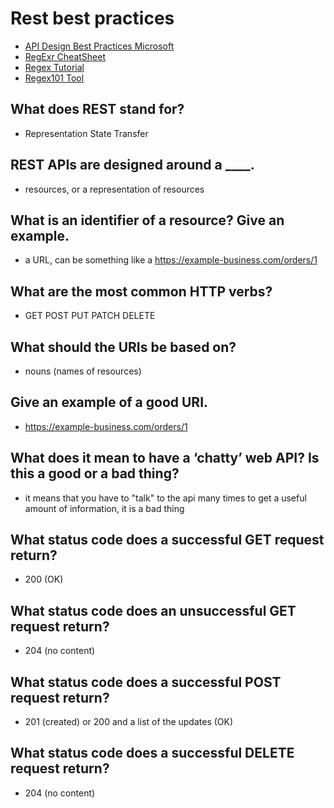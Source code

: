 # Rest best practices
- [API Design Best Practices Microsoft](https://docs.microsoft.com/en-us/azure/architecture/best-practices/api-design)
- [RegExr CheatSheet](https://regexr.com/)
- [Regex Tutorial](https://medium.com/factory-mind/regex-tutorial-a-simple-cheatsheet-by-examples-649dc1c3f285)
- [Regex101 Tool](https://regex101.com/)
## What does REST stand for?
- Representation State Transfer 
## REST APIs are designed around a ____.
- resources, or a representation of resources
## What is an identifier of a resource? Give an example.
- a URL, can be something like a https://example-business.com/orders/1 
## What are the most common HTTP verbs?
- GET POST PUT PATCH DELETE 
## What should the URIs be based on?
- nouns (names of resources)
## Give an example of a good URI.
- https://example-business.com/orders/1
## What does it mean to have a ‘chatty’ web API? Is this a good or a bad thing?
- it means that you have to "talk" to the api many times to get a useful amount of information, it is a bad thing
## What status code does a successful GET request return?
- 200 (OK)
## What status code does an unsuccessful GET request return?
- 204 (no content)
## What status code does a successful POST request return?
- 201 (created) or 200 and a list of the updates (OK) 
## What status code does a successful DELETE request return?
- 204 (no content) 
